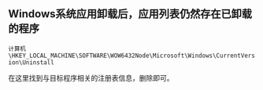 
## Windows系统应用卸载后，应用列表仍然存在已卸载的程序

`计算机\HKEY_LOCAL_MACHINE\SOFTWARE\WOW6432Node\Microsoft\Windows\CurrentVersion\Uninstall` 

在这里找到与目标程序相关的注册表信息，删除即可。
